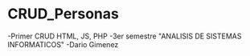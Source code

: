# CRUD_Personas
-Primer CRUD HTML, JS, PHP
-3er semestre "ANALISIS DE SISTEMAS INFORMATICOS"
-Dario Gimenez
